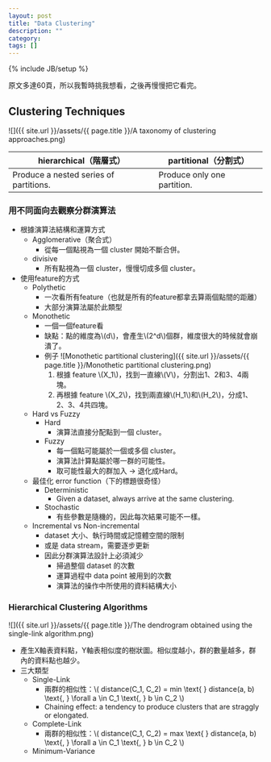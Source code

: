 ```yaml
---
layout: post
title: "Data Clustering"
description: ""
category:
tags: []
---
```

{% include JB/setup %}

原文多達60頁，所以我暫時挑我想看，之後再慢慢把它看完。

<!-- more -->

## Clustering Techniques

![]({{ site.url }}/assets/{{ page.title }}/A taxonomy of clustering approaches.png)

| hierarchical（階層式）| partitional（分割式） |
| - | - |
| Produce a nested series of partitions. | Produce only one partition. |

### 用不同面向去觀察分群演算法

* 根據演算法結構和運算方式
  * Agglomerative（聚合式）
    * 從每一個點視為一個 cluster 開始不斷合併。
  * divisive
    * 所有點視為一個 cluster，慢慢切成多個 cluster。
* 使用feature的方式
  * Polythetic
    * 一次看所有feature（也就是所有的feature都拿去算兩個點間的距離）
    * 大部分演算法屬於此類型
  * Monothetic
    * 一個一個feature看
    * 缺點：點的維度為\\(d\\)，會產生\\(2^d\\)個群，維度很大的時候就會崩潰了。
    * 例子
      ![Monothetic partitional clustering]({{ site.url }}/assets/{{ page.title }}/Monothetic partitional clustering.png)
      1. 根據 feature \\(X_1\\)，找到一直線\\(V\\)，分割出1、2和3、4兩塊。
      2. 再根據 feature \\(X_2\\)，找到兩直線\\(H_1\\)和\\(H_2\\)，分成1、2、3、4共四塊。
  * Hard vs Fuzzy
    * Hard
      * 演算法直接分配點到一個 cluster。
    * Fuzzy
      * 每一個點可能屬於一個或多個 cluster。
      * 演算法計算點屬於哪一群的可能性。
      * 取可能性最大的群加入 -> 退化成Hard。
  * 最佳化 error function（下的標題很奇怪）
    * Deterministic
      * Given a dataset, always arrive at the same clustering.
    * Stochastic
      * 有些參數是隨機的，因此每次結果可能不一樣。
  * Incremental vs Non-incremental
    * dataset 大小、執行時間或記憶體空間的限制
    * 或是 data stream，需要逐步更新
    * 因此分群演算法設計上必須減少
      * 掃過整個 dataset 的次數
      * 運算過程中 data point 被用到的次數
      * 演算法的操作中所使用的資料結構大小

### Hierarchical Clustering Algorithms

![]({{ site.url }}/assets/{{ page.title }}/The dendrogram obtained using the single-link algorithm.png)

* 產生X軸表資料點，Y軸表相似度的樹狀圖。相似度越小，群的數量越多，群內的資料點也越少。
* 三大類型
  * Single-Link
    * 兩群的相似性：\\( distance(C_1, C_2) = min \text{ } distance(a, b) \text{, } \forall a \in C_1 \text{, } b \in C_2 \\)
    * Chaining effect: a tendency to produce clusters that are straggly or elongated.
  * Complete-Link
    * 兩群的相似性：\\( distance(C_1, C_2) = max \text{ } distance(a, b) \text{, } \forall a \in C_1 \text{, } b \in C_2 \\)
  * Minimum-Variance
